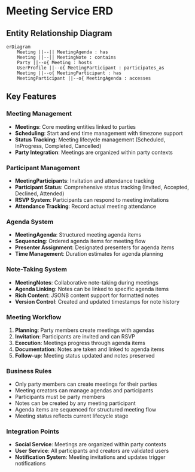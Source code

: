 # Meeting Service ERD

## Entity Relationship Diagram

```mermaid
erDiagram
    Meeting ||--|| MeetingAgenda : has
    Meeting ||--|| MeetingNote : contains
    Party ||--o{ Meeting : hosts
    UserProfile ||--o{ MeetingParticipant : participates_as
    Meeting ||--o{ MeetingParticipant : has
    MeetingParticipant ||--o{ MeetingAgenda : accesses
```

## Key Features

### Meeting Management
- **Meetings**: Core meeting entities linked to parties
- **Scheduling**: Start and end time management with timezone support
- **Status Tracking**: Meeting lifecycle management (Scheduled, InProgress, Completed, Cancelled)
- **Party Integration**: Meetings are organized within party contexts

### Participant Management
- **MeetingParticipants**: Invitation and attendance tracking
- **Participant Status**: Comprehensive status tracking (Invited, Accepted, Declined, Attended)
- **RSVP System**: Participants can respond to meeting invitations
- **Attendance Tracking**: Record actual meeting attendance

### Agenda System
- **MeetingAgenda**: Structured meeting agenda items
- **Sequencing**: Ordered agenda items for meeting flow
- **Presenter Assignment**: Designated presenters for agenda items
- **Time Management**: Duration estimates for agenda planning

### Note-Taking System
- **MeetingNotes**: Collaborative note-taking during meetings
- **Agenda Linking**: Notes can be linked to specific agenda items
- **Rich Content**: JSONB content support for formatted notes
- **Version Control**: Created and updated timestamps for note history

### Meeting Workflow
1. **Planning**: Party members create meetings with agendas
2. **Invitation**: Participants are invited and can RSVP
3. **Execution**: Meetings progress through agenda items
4. **Documentation**: Notes are taken and linked to agenda items
5. **Follow-up**: Meeting status updated and notes preserved

### Business Rules
- Only party members can create meetings for their parties
- Meeting creators can manage agendas and participants
- Participants must be party members
- Notes can be created by any meeting participant
- Agenda items are sequenced for structured meeting flow
- Meeting status reflects current lifecycle stage

### Integration Points
- **Social Service**: Meetings are organized within party contexts
- **User Service**: All participants and creators are validated users
- **Notification System**: Meeting invitations and updates trigger notifications